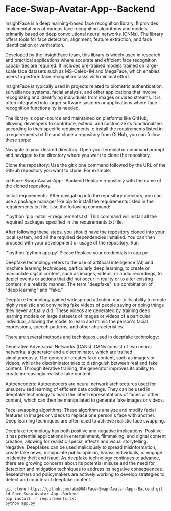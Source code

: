 # Face-Swap-Avatar-App--Backend
InsightFace is a deep learning-based face recognition library. It provides implementations of various face recognition algorithms and models, primarily based on deep convolutional neural networks (CNNs). The library offers tools for face detection, alignment, feature extraction, and face identification or verification.

Developed by the InsightFace team, this library is widely used in research and practical applications where accurate and efficient face recognition capabilities are required. It includes pre-trained models trained on large-scale face datasets such as MS-Celeb-1M and MegaFace, which enables users to perform face recognition tasks with minimal effort.

InsightFace is typically used in projects related to biometric authentication, surveillance systems, facial analysis, and other applications that involve recognizing and identifying individuals from images or video streams. It is often integrated into larger software systems or applications where face recognition functionality is needed.

The library is open-source and maintained on platforms like GitHub, allowing developers to contribute, extend, and customize its functionalities according to their specific requirements.
o install the requirements listed in a requirements.txt file and clone a repository from GitHub, you can follow these steps:

Navigate to your desired directory:
Open your terminal or command prompt and navigate to the directory where you want to clone the repository.

Clone the repository:
Use the git clone command followed by the URL of the GitHub repository you want to clone. For example:





cd Face-Swap-Avatar-App--Backend
Replace repository with the name of the cloned repository.

Install requirements:
After navigating into the repository directory, you can use a package manager like pip to install the requirements listed in the requirements.txt file. Use the following command:

'''python
'pip install -r requirements.txt'
This command will install all the required packages specified in the requirements.txt file.

After following these steps, you should have the repository cloned into your local system, and all the required dependencies installed. You can then proceed with your development or usage of the repository.
Run 

'''python
'python app.py'
Please Replace your credentials in app.py


Deepfake technology refers to the use of artificial intelligence (AI) and machine learning techniques, particularly deep learning, to create or manipulate digital content, such as images, videos, or audio recordings, to depict events or actions that did not occur in reality or to alter existing content in a realistic manner. The term "deepfake" is a combination of "deep learning" and "fake."

Deepfake technology gained widespread attention due to its ability to create highly realistic and convincing fake videos of people saying or doing things they never actually did. These videos are generated by training deep learning models on large datasets of images or videos of a particular individual, allowing the model to learn and mimic the person's facial expressions, speech patterns, and other characteristics.

There are several methods and techniques used in deepfake technology:

Generative Adversarial Networks (GANs): GANs consist of two neural networks, a generator and a discriminator, which are trained simultaneously. The generator creates fake content, such as images or videos, while the discriminator tries to distinguish between real and fake content. Through iterative training, the generator improves its ability to create increasingly realistic fake content.

Autoencoders: Autoencoders are neural network architectures used for unsupervised learning of efficient data codings. They can be used in deepfake technology to learn the latent representations of faces or other content, which can then be manipulated to generate fake images or videos.

Face-swapping algorithms: These algorithms analyze and modify facial features in images or videos to replace one person's face with another. Deep learning techniques are often used to achieve realistic face swapping.

Deepfake technology has both positive and negative implications:
Positive: It has potential applications in entertainment, filmmaking, and digital content creation, allowing for realistic special effects and visual storytelling.
Negative: Deepfakes can be used maliciously to spread misinformation, create fake news, manipulate public opinion, harass individuals, or engage in identity theft and fraud.
As deepfake technology continues to advance, there are growing concerns about its potential misuse and the need for detection and mitigation techniques to address its negative consequences. Researchers and policymakers are actively working to develop strategies to detect and counteract deepfake content.
```python
git clone https://github.com/abm984/Face-Swap-Avatar-App--Backend.git
cd Face-Swap-Avatar-App--Backend
pip install -r requirements.txt
python app.py

